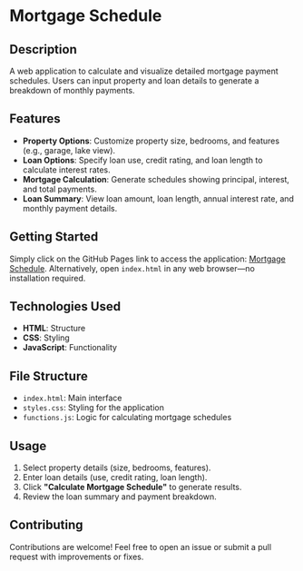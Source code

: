 
# **Mortgage Schedule**

## **Description**

A web application to calculate and visualize detailed mortgage payment schedules. Users can input property and loan details to generate a breakdown of monthly payments.

## **Features**

- **Property Options**: Customize property size, bedrooms, and features (e.g., garage, lake view).
- **Loan Options**: Specify loan use, credit rating, and loan length to calculate interest rates.
- **Mortgage Calculation**: Generate schedules showing principal, interest, and total payments.
- **Loan Summary**: View loan amount, loan length, annual interest rate, and monthly payment details.

## **Getting Started**

Simply click on the GitHub Pages link to access the application:
[Mortgage Schedule](https://anupamabhatta.github.io/mortgage-calculator/).
Alternatively, open `index.html` in any web browser—no installation required.

## **Technologies Used**

- **HTML**: Structure
- **CSS**: Styling
- **JavaScript**: Functionality

## **File Structure**

- `index.html`: Main interface
- `styles.css`: Styling for the application
- `functions.js`: Logic for calculating mortgage schedules

## **Usage**

1. Select property details (size, bedrooms, features).
2. Enter loan details (use, credit rating, loan length).
3. Click **"Calculate Mortgage Schedule"** to generate results.
4. Review the loan summary and payment breakdown.

## **Contributing**

Contributions are welcome! Feel free to open an issue or submit a pull request with improvements or fixes.

